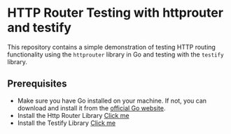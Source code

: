 # HTTP Router Testing with httprouter and testify
This repository contains a simple demonstration of testing HTTP routing functionality using the `httprouter` library in Go and testing with the `testify` library.

## Prerequisites
- Make sure you have Go installed on your machine. If not, you can download and install it from the [official Go website](https://golang.org/dl/). <br>
- Install the Http Router Library [Click me](https://github.com/julienschmidt/httprouter) <br>
- Install the Testify Library [Click me](https://github.com/stretchr/testify)


